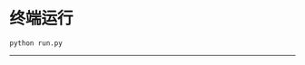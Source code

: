 # 终端运行

```shell
python run.py
```
*************************************************************************************************************************************************************************************************************************************************************************************************